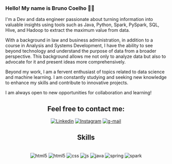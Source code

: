 

### Hello! My name is Bruno Coelho 👋🏾


I'm a Dev and data engineer passionate about turning information into valuable insights using tools such as Java, Python, Spark, PySpark, SQL, Hive, and Hadoop to extract the maximum value from data.

With a background in law and business administration, in addition to a course in Analysis and Systems Development, I have the ability to see beyond technology and understand the purpose of data from a broader perspective. This background allows me not only to analyze data but also to advocate for it and present ideas more comprehensively.

Beyond my work, I am a fervent enthusiast of topics related to data science and machine learning. I am constantly studying and seeking new knowledge to enhance my skills and contribute to innovative projects.

I am always open to new opportunities for collaboration and learning!
<div align="center">
    
## Feel free to contact me:

[![Linkedin](https://img.shields.io/badge/LinkedIn-0077B5?style=for-the-badge&logo=linkedin&logoColor=white)](https://www.linkedin.com/in/bruno-coelho-440780124/?locale=en_US)
[![Instagram](https://img.shields.io/badge/Instagram-E4405F?style=for-the-badge&logo=instagram&logoColor=white
)](https://www.instagram.com/brunocoleho/)
[![g-mail](https://img.shields.io/badge/Gmail-D14836?style=for-the-badge&logo=gmail&logoColor=white
)](cesar.coelho.bruno@gmail.com)


## Skills
<div style="display: inline_block"><br/>
    <img align="center" alt ="html5" src="https://img.shields.io/badge/Python-3776AB?style=for-the-badge&logo=python&logoColor=white"/>
    <img align="center" alt ="html5" src=https://img.shields.io/badge/HTML5-E34F26?style=for-the-badge&logo=html5&logoColor=white/>
    <img align="center" alt ="css" src=https://img.shields.io/badge/CSS3-1572B6?style=for-the-badge&logo=css3&logoColor=white/>
    <img align="center" alt ="js" src=https://img.shields.io/badge/JavaScript-323330?style=for-the-badge&logo=javascript&logoColor=white/>
    <img align="center" alt ="java" src=https://img.shields.io/badge/Java-ED8B00?style=for-the-badge&logo=openjdk&logoColor=white/>
    <img align="center" alt ="spring" src=https://img.shields.io/badge/Spring-6DB33F?style=for-the-badge&logo=spring&logoColor=white/>
    <img align="center" alt ="spark" src=https://img.shields.io/badge/Spark%20AR-FF5C83?style=for-the-badge&logo=Spark AR&logoColor=white
/>


</div>



